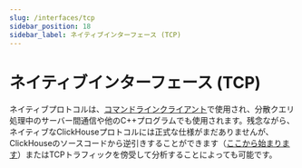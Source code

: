 ```yaml
---
slug: /interfaces/tcp
sidebar_position: 18
sidebar_label: ネイティブインターフェース (TCP)
---
```



# ネイティブインターフェース (TCP)

ネイティブプロトコルは、[コマンドラインクライアント](../interfaces/cli.md)で使用され、分散クエリ処理中のサーバー間通信や他のC++プログラムでも使用されます。残念ながら、ネイティブなClickHouseプロトコルには正式な仕様がまだありませんが、ClickHouseのソースコードから逆引きすることができます（[ここから始まります](https://github.com/ClickHouse/ClickHouse/tree/master/src/Client)）またはTCPトラフィックを傍受して分析することによっても可能です。
